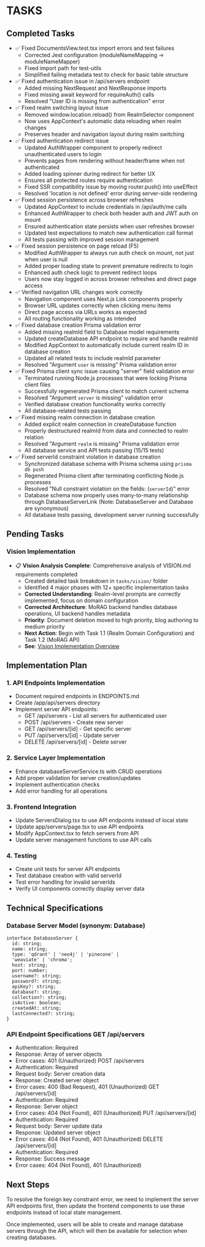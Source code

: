# TASKS

## Completed Tasks
- ✅ Fixed DocumentsView.test.tsx import errors and test failures
  - Corrected Jest configuration (moduleNameMapping → moduleNameMapper)
  - Fixed import path for test-utils
  - Simplified failing metadata test to check for basic table structure
- ✅ Fixed authentication issue in /api/servers endpoint
  - Added missing NextRequest and NextResponse imports
  - Fixed missing await keyword for requireAuth() calls
  - Resolved "User ID is missing from authentication" error
- ✅ Fixed realm switching layout issue
  - Removed window.location.reload() from RealmSelector component
  - Now uses AppContext's automatic data reloading when realm changes
  - Preserves header and navigation layout during realm switching
- ✅ Fixed authentication redirect issue
  - Updated AuthWrapper component to properly redirect unauthenticated users to login
  - Prevents pages from rendering without header/frame when not authenticated
  - Added loading spinner during redirect for better UX
  - Ensures all protected routes require authentication
  - Fixed SSR compatibility issue by moving router.push() into useEffect
  - Resolved 'location is not defined' error during server-side rendering
- ✅ Fixed session persistence across browser refreshes
  - Updated AppContext to include credentials in /api/auth/me calls
  - Enhanced AuthWrapper to check both header auth and JWT auth on mount
  - Ensured authentication state persists when user refreshes browser
  - Updated test expectations to match new authentication call format
  - All tests passing with improved session management
- ✅ Fixed session persistence on page reload (F5)
  - Modified AuthWrapper to always run auth check on mount, not just when user is null
  - Added proper loading state to prevent premature redirects to login
  - Enhanced auth check logic to prevent redirect loops
  - Users now stay logged in across browser refreshes and direct page access
- ✅ Verified navigation URL changes work correctly
  - Navigation component uses Next.js Link components properly
  - Browser URL updates correctly when clicking menu items
  - Direct page access via URLs works as expected
  - All routing functionality working as intended
- ✅ Fixed database creation Prisma validation error
  - Added missing realmId field to Database model requirements
  - Updated createDatabase API endpoint to require and handle realmId
  - Modified AppContext to automatically include current realm ID in database creation
  - Updated all related tests to include realmId parameter
  - Resolved "Argument `user` is missing" Prisma validation error
- ✅ Fixed Prisma client sync issue causing "server" field validation error
  - Terminated running Node.js processes that were locking Prisma client files
  - Successfully regenerated Prisma client to match current schema
  - Resolved "Argument `server` is missing" validation error
  - Verified database creation functionality works correctly
  - All database-related tests passing
- ✅ Fixed missing realm connection in database creation
  - Added explicit realm connection in createDatabase function
  - Properly destructured realmId from data and connected to realm relation
  - Resolved "Argument `realm` is missing" Prisma validation error
  - All database service and API tests passing (15/15 tests)
- ✅ Fixed serverId constraint violation in database creation
  - Synchronized database schema with Prisma schema using `prisma db push`
  - Regenerated Prisma client after terminating conflicting Node.js processes
  - Resolved "Null constraint violation on the fields: (`serverId`)" error
  - Database schema now properly uses many-to-many relationship through DatabaseServerLink (Note: DatabaseServer and Database are synonymous)
  - All database tests passing, development server running successfully

## Pending Tasks

### Vision Implementation
- 📋 **Vision Analysis Complete**: Comprehensive analysis of VISION.md requirements completed
  - Created detailed task breakdown in `tasks/vision/` folder
  - Identified 4 major phases with 12+ specific implementation tasks
  - **Corrected Understanding**: Realm-level prompts are correctly implemented, focus on domain configuration
  - **Corrected Architecture**: MoRAG backend handles database operations, UI backend handles metadata
  - **Priority**: Document deletion moved to high priority, blog authoring to medium priority
  - **Next Action**: Begin with Task 1.1 (Realm Domain Configuration) and Task 1.2 (MoRAG API)
  - **See**: [Vision Implementation Overview](./tasks/vision/README.md)

## Implementation Plan
### 1. API Endpoints Implementation
- Document required endpoints in ENDPOINTS.md
- Create /app/api/servers directory
- Implement server API endpoints:
  - GET /api/servers - List all servers for authenticated user
  - POST /api/servers - Create new server
  - GET /api/servers/[id] - Get specific server
  - PUT /api/servers/[id] - Update server
  - DELETE /api/servers/[id] - Delete server
### 2. Service Layer Implementation
- Enhance databaseServerService.ts with CRUD operations
- Add proper validation for server creation/updates
- Implement authentication checks
- Add error handling for all operations
### 3. Frontend Integration
- Update ServersDialog.tsx to use API endpoints instead of local state
- Update app/servers/page.tsx to use API endpoints
- Modify AppContext.tsx to fetch servers from API
- Update server management functions to use API calls
### 4. Testing
- Create unit tests for server API endpoints
- Test database creation with valid serverId
- Test error handling for invalid serverIds
- Verify UI components correctly display server data
## Technical Specifications
### Database Server Model (synonym: Database)
```
interface DatabaseServer {
  id: string;
  name: string;
  type: 'qdrant' | 'neo4j' | 'pinecone' | 
  'weaviate' | 'chroma';
  host: string;
  port: number;
  username?: string;
  password?: string;
  apiKey?: string;
  database?: string;
  collection?: string;
  isActive: boolean;
  createdAt: string;
  lastConnected?: string;
}
```
### API Endpoint Specifications GET /api/servers
- Authentication: Required
- Response: Array of server objects
- Error cases: 401 (Unauthorized) POST /api/servers
- Authentication: Required
- Request body: Server creation data
- Response: Created server object
- Error cases: 400 (Bad Request), 401 (Unauthorized) GET /api/servers/[id]
- Authentication: Required
- Response: Server object
- Error cases: 404 (Not Found), 401 (Unauthorized) PUT /api/servers/[id]
- Authentication: Required
- Request body: Server update data
- Response: Updated server object
- Error cases: 404 (Not Found), 401 (Unauthorized) DELETE /api/servers/[id]
- Authentication: Required
- Response: Success message
- Error cases: 404 (Not Found), 401 (Unauthorized)
## Next Steps
To resolve the foreign key constraint error, we need to implement the server API endpoints first, then update the frontend components to use these endpoints instead of local state management.

Once implemented, users will be able to create and manage database servers through the API, which will then be available for selection when creating databases.
